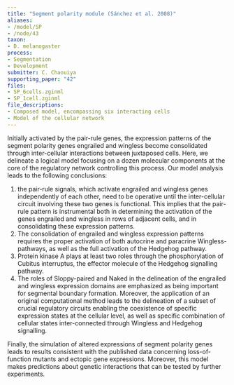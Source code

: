 ```yaml
---
title: "Segment polarity module (Sánchez et al. 2008)"
aliases:
- /model/SP
- /node/43
taxon: 
- D. melanogaster
process: 
- Segmentation
- Development
submitter: C. Chaouiya
supporting_paper: "42"
files: 
- SP_6cells.zginml
- SP_1cell.zginml
file_descriptions: 
- Composed model, encompassing six interacting cells
- Model of the cellular network
---
```



Initially activated by the pair-rule genes, the expression patterns of the
segment polarity genes engrailed and wingless become consolidated through
inter-cellular interactions between juxtaposed cells. Here, we delineate a
logical model focusing on a dozen molecular components at the core of the
regulatory network controlling this process. Our model analysis leads to the
following conclusions:

1. the pair-rule signals, which activate engrailed and wingless genes independently
   of each other, need to be operative until the inter-cellular circuit involving
   these two genes is functional. This implies that the pair-rule pattern is
   instrumental both in determining the activation of the genes engrailed and
   wingless in rows of adjacent cells, and in consolidating these expression patterns.
1. The consolidation of engrailed and wingless expression patterns requires the proper
   activation of both autocrine and paracrine Wingless-pathways, as well as the full
   activation of the Hedgehog pathway.
3. Protein kinase A plays at least two roles through the phosphorylation of Cubitus
   interruptus, the effector molecule of the Hedgehog signalling pathway.
4. The roles of Sloppy-paired and Naked in the delineation of the engrailed and
   wingless expression domains are emphasized as being important for segmental
   boundary formation. Moreover, the application of an original computational method
   leads to the delineation of a subset of crucial regulatory circuits enabling the
   coexistence of specific expression states at the cellular level, as well as specific
   combination of cellular states inter-connected through Wingless and Hedgehog signalling.

Finally, the simulation of altered expressions of segment polarity genes leads to results
consistent with the published data concerning loss-of-function mutants and
ectopic gene expressions. Moreover, this model makes predictions about genetic
interactions that can be tested by further experiments.


